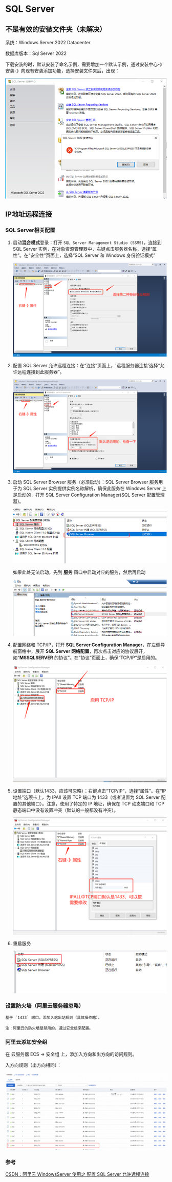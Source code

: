 # SQL Server

## 不是有效的安装文件夹（未解决）

系统：Windows Server 2022 Datacenter

数据库版本：Sql Server 2022

下载安装的时，默认安装了命名示例，需要增加一个默认示例，通过安装中心-》安装-》向现有安装添加功能，选择安装文件夹后，出现：

![1721350378227](image/sql-server/1721350378227.png)


## IP地址远程连接

### SQL Server相关配置

1. 启动**混合模式**登录：打开 `SQL Server Management Studio (SSMS)`，连接到 SQL Server 实例，在对象资源管理器中，右键点击服务器名称，选择“属性”。在“安全性”页面上，选择“SQL Server 和 Windows 身份验证模式”

    ![1721354379160](image/sql-server/1721354379160.png)

2. 配置 SQL Server 允许远程连接：在“连接”页面上，'远程服务器连接’选择“允许远程连接到此服务器”。

    ![1721354442672](image/sql-server/1721354442672.png)

3. 启动 SQL Server Browser 服务（必须启动）：SQL Server Browser 服务用于为 SQL Server 实例提供实例名称解析，确保此服务在 Windows Server 上是启动的，打开 SQL Server Configuration Manager(SQL Server 配置管理器)。

    ![1721355014528](image/sql-server/1721355014528.png)

    如果此处无法启动，先到 **服务** 窗口中启动对应的服务，然后再启动

    ![1721355285786](image/sql-server/1721355285786.png)

4. 配置网络和 TCP/IP，打开 **SQL Server Configuration Manager**，在左侧导航窗格中，展开 **SQL Server 网络配置**，再次点击对应的协议展开，如“**MSSQLSERVER** 的协议”。在“协议”页面上，确保“TCP/IP”是启用的。
    
    ![1721355721120](image/sql-server/1721355721120.png)


5. 设置端口（默认1433，应该可忽略）：右键点击“TCP/IP”，选择“属性”。在“IP 地址”选项卡上，为 IPAll 设置 TCP 端口为 1433（或者设置为 SQL Server 配置的其他端口）。注意，使用了特定的 IP 地址，确保在 TCP 动态端口和 TCP 静态端口中没有设置冲突（默认的一般都没有冲突）。


    ![1721355860096](image/sql-server/1721355860096.png)

6. 重启服务

    ![1721355777952](image/sql-server/1721355777952.png)


###  设置防火墙（阿里云服务器忽略）

    基于 `1433` 端口，添加入站出站规则（具体操作略）。

    注：阿里云的防火墙是禁用的，通过安全组来配置。

### 阿里云添加安全组

在 云服务器 ECS -> 安全组 上，添加入方向和出方向的访问规则。

入方向规则（出方向相同）：

![1721356321240](image/sql-server/1721356321240.png)


### 参考

[CSDN：阿里云 WindowsServer 使用之 配置 SQL Server 允许远程连接](https://blog.csdn.net/weixin_46766584/article/details/135489786)